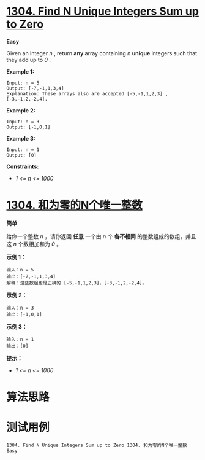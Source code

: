 # [1304. Find N Unique Integers Sum up to Zero][enTitle]

**Easy**

Given an integer  *n* , return **any**  array containing  *n*  **unique**  integers such that they add up to  *0* .



**Example 1:** 

```
Input: n = 5
Output: [-7,-1,1,3,4]
Explanation: These arrays also are accepted [-5,-1,1,2,3] , [-3,-1,2,-2,4].

```

**Example 2:** 

```
Input: n = 3
Output: [-1,0,1]

```

**Example 3:** 

```
Input: n = 1
Output: [0]

```



**Constraints:** 

-  *1 <= n <= 1000* 


# [1304. 和为零的N个唯一整数][cnTitle]

**简单**

给你一个整数  *n* ，请你返回 **任意** 一个由  *n*  个 **各不相同** 的整数组成的数组，并且这  *n*  个数相加和为  *0*  。



**示例 1：** 

```
输入：n = 5
输出：[-7,-1,1,3,4]
解释：这些数组也是正确的 [-5,-1,1,2,3]，[-3,-1,2,-2,4]。

```

**示例 2：** 

```
输入：n = 3
输出：[-1,0,1]

```

**示例 3：** 

```
输入：n = 1
输出：[0]

```



**提示：** 

-  *1 <= n <= 1000* 




# 算法思路

# 测试用例
```
1304. Find N Unique Integers Sum up to Zero 1304. 和为零的N个唯一整数 Easy
```

[enTitle]: https://leetcode.com/problems/find-n-unique-integers-sum-up-to-zero/
[cnTitle]: https://leetcode-cn.com/problems/find-n-unique-integers-sum-up-to-zero/
